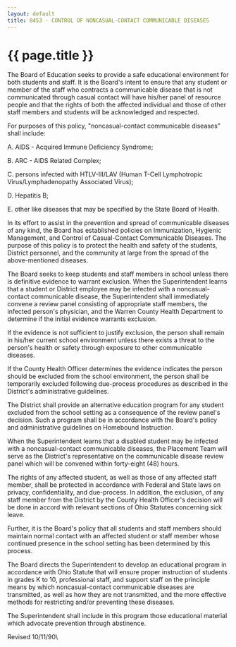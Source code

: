 ```yaml
---
layout: default
title: 8453 - CONTROL OF NONCASUAL-CONTACT COMMUNICABLE DISEASES
---
```


{{ page.title }}
================

The Board of Education seeks to provide a safe educational environment
for both students and staff. It is the Board's intent to ensure that any
student or member of the staff who contracts a communicable disease that
is not communicated through casual contact will have his/her panel of
resource people and that the rights of both the affected individual and
those of other staff members and students will be acknowledged and
respected.

For purposes of this policy, "noncasual-contact communicable diseases"
shall include:

A. AIDS - Acquired Immune Deficiency Syndrome;

B. ARC - AIDS Related Complex;

C. persons infected with HTLV-III/LAV (Human T-Cell Lymphotropic
Virus/Lymphadenopathy Associated Virus);

D. Hepatitis B;

E. other like diseases that may be specified by the State Board of
Health.

In its effort to assist in the prevention and spread of communicable
diseases of any kind, the Board has established policies on
Immunization, Hygienic Management, and Control of Casual-Contact
Communicable Diseases. The purpose of this policy is to protect the
health and safety of the students, District personnel, and the community
at large from the spread of the above-mentioned diseases.

The Board seeks to keep students and staff members in school unless
there is definitive evidence to warrant exclusion. When the
Superintendent learns that a student or District employee may be
infected with a noncasual-contact communicable disease, the
Superintendent shall immediately convene a review panel consisting of
appropriate staff members, the infected person's physician, and the
Warren County Health Department to determine if the initial evidence
warrants exclusion.

If the evidence is not sufficient to justify exclusion, the person shall
remain in his/her current school environment unless there exists a
threat to the person's health or safety through exposure to other
communicable diseases.

If the County Health Officer determines the evidence indicates the
person should be excluded from the school environment, the person shall
be temporarily excluded following due-process procedures as described in
the District's administrative guidelines.

The District shall provide an alternative education program for any
student excluded from the school setting as a consequence of the review
panel's decision. Such a program shall be in accordance with the Board's
policy and administrative guidelines on Homebound Instruction.

When the Superintendent learns that a disabled student may be infected
with a noncasual-contact communicable diseases, the Placement Team will
serve as the District's representative on the communicable disease
review panel which will be convened within forty-eight (48) hours.

The rights of any affected student, as well as those of any affected
staff member, shall be protected in accordance with Federal and State
laws on privacy, confidentiality, and due-process. In addition, the
exclusion, of any staff member from the District by the County Health
Officer's decision will be done in accord with relevant sections of Ohio
Statutes concerning sick leave.

Further, it is the Board's policy that all students and staff members
should maintain normal contact with an affected student or staff member
whose continued presence in the school setting has been determined by
this process.

The Board directs the Superintendent to develop an educational program
in accordance with Ohio Statute that will ensure proper instruction of
students in grades K to 10, professional staff, and support staff on the
principle means by which noncasual-contact communicable diseases are
transmitted, as well as how they are not transmitted, and the more
effective methods for restricting and/or preventing these diseases.

The Superintendent shall include in this program those educational
material which advocate prevention through abstinence.

Revised 10/11/90\

